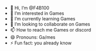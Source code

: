- 👋 Hi, I’m @F4B100
- 👀 I’m interested in Games
- 🌱 I’m currently learning Games
- 💞️ I’m looking to collaborate on Games
- 📫 How to reach me Games or discord
- 😄 Pronouns: Ga/mes
- ⚡ Fun fact: you already know

<!---
F4B100/F4B100 is a ✨ special ✨ repository because its `README.md` (this file) appears on your GitHub profile.
You can click the Preview link to take a look at your changes.
--->
